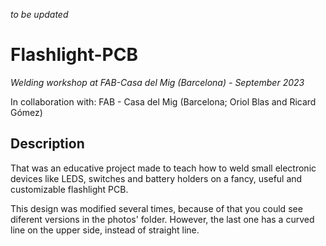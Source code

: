 *to be updated*

# Flashlight-PCB
*Welding workshop at FAB-Casa del Mig (Barcelona) - September 2023*

In collaboration with: FAB - Casa del Mig (Barcelona; Oriol Blas and Ricard Gómez)

## Description
That was an educative project made to teach how to weld small electronic devices like LEDS, switches and battery holders on a fancy, useful and customizable flashlight PCB.

This design was modified several times, because of that you could see diferent versions in the photos' folder. However, the last one has a curved line on the upper side, instead of straight line.


